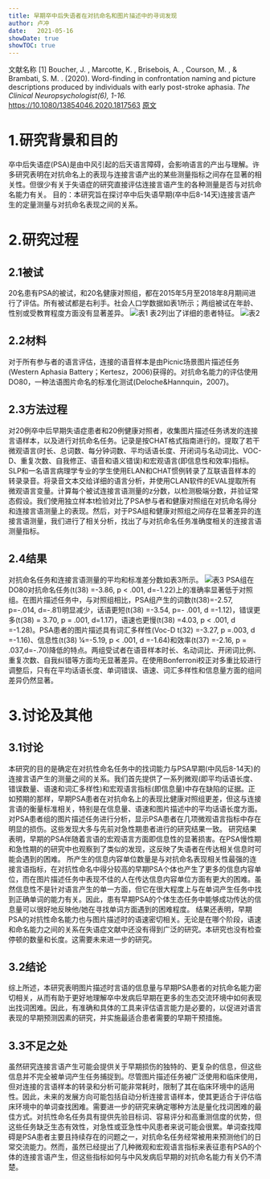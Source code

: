 ```yaml
---
title: 早期卒中后失语者在对抗命名和图片描述中的寻词发现
author: 卢冲
date:   2021-05-16
showDate: true 
showTOC: true  
---
```

文献名称
[1] Boucher, J. ,  Marcotte, K. ,  Brisebois, A. ,  Courson, M. , &  Brambati, S. M. . (2020). Word-finding in confrontation naming and picture descriptions produced by individuals with early post-stroke aphasia. *The Clinical Neuropsychologist(6), 1-16.*  
https://10.1080/13854046.2020.1817563
[原文](../Source_Files/2021-05-16-LC1.pdf)
# 1.研究背景和目的
卒中后失语症(PSA)是由中风引起的后天语言障碍，会影响语言的产出与理解。许多研究表明在对抗命名上的表现与连接言语产出的某些测量指标之间存在显著的相关性。但很少有关于失语症的研究直接评估连接言语产生的各种测量是否与对抗命名能力有关。
目的：本研究旨在探讨卒中后失语早期(卒中后8-14天)连接言语产生的定量测量与对抗命名表现之间的关系。
# 2.研究过程
## 2.1被试
20名患有PSA的被试，和20名健康对照组，都在2015年5月至2018年8月期间进行了评估。所有被试都是右利手。社会人口学数据如表1所示；两组被试在年龄、性别或受教育程度方面没有显著差异。
![表1](../Supporting_Information/2021-05-16-LC1-Table-1.png)
表2列出了详细的患者特征。
![表2](../Supporting_Information/2021-05-16-LC1-table2.png)
## 2.2材料
对于所有参与者的语言评估，连接的语音样本是由Picnic场景图片描述任务(Western Aphasia Battery；Kertesz，2006)获得的。对抗命名能力的评估使用DO80，一种法语图片命名的标准化测试(Deloche&Hannquin，2007)。
## 2.3方法过程
对20例卒中后早期失语症患者和20例健康对照者，收集图片描述任务诱发的连接言语样本，以及进行对抗命名任务。记录是按CHAT格式指南进行的。提取了若干微观语言(时长、总词数、每分钟词数、平均话语长度、开闭词与名动词比、VOC-D、重复次数、自我修正、语音和语义错误)和宏观语言(即信息性和效率)指标。SLP和一名语言病理学专业的学生使用ELAN和CHAT惯例转录了互联语音样本的转录录音。将录音文本交给详细的语言分析，并使用CLAN软件的EVAL提取所有微观语言变量。计算每个被试连接言语测量的z分数，以检测极端分数，并验证常态假设。我们使用独立样本t检验对比了PSA参与者和健康对照组在对抗命名得分和连接言语测量上的表现。然后，对于PSA组和健康对照组之间存在显著差异的连接言语测量，我们进行了相关分析，找出了与对抗命名任务准确度相关的连接言语测量指标。
## 2.4结果 
对抗命名任务和连接言语测量的平均和标准差分数如表3所示。
![表3](../Supporting_Information/2021-05-16-LC1-table3.png)
PSA组在DO80对抗命名任务(t(38) =-3.86, p < .001, d=-1.22)上的准确率显著低于对照组。在图片描述任务中，与对照组相比，PSA组产生的词数(t(38)=-2.57, p=-.014, d=-.81)明显减少，话语更短(t(38) =-3.54, p=- .001, d =-1.12)，错误更多(t(38) = 3.70, p = .001, d=1.17)，语速也更慢(t(38) =4.03, p < .001, d =-1.28)。PSA患者的图片描述具有词汇多样性(Voc-D t(32) =-3.27, p =.003, d =-1.16)、信息性(t(38) ¼=-5.19, p < .001, d =-1.64)和效率(t(37) =-2.16, p = .037,d=-.70)降低的特点。两组受试者在语音样本时长、名动词比、开闭词比例、重复次数、自我纠错等方面均无显著差异。在使用Bonferroni校正对多重比较进行调整后，只有在平均话语长度、单词错误、语速、词汇多样性和信息量方面的组间差异仍然显著。
# 3.讨论及其他
## 3.1讨论
本研究的目的是确定在对抗性命名任务中的找词能力与PSA早期(中风后8-14天)的连接言语产生的测量之间的关系。我们首先提供了一系列微观(即平均话语长度、错误数量、语速和词汇多样性)和宏观语言指标(即信息量)中存在缺陷的证据。正如预期的那样，早期PSA患者在对抗命名上的表现比健康对照组更差，但这与连接言语的衡量标准相关，特别是在信息量、语速和图片描述中的平均话语长度方面。
对PSA患者组的图片描述任务进行分析，显示PSA患者在几项微观语言指标中存在明显的损伤。这些发现大多与先前对急性期患者进行的研究结果一致。
研究结果表明，早期的PSA伴随着言语的宏观语言方面即信息性的显著损害。在PSA慢性期和急性期的的研究中也观察到了类似的发现，这反映了失语者在传达相关信息时可能会遇到的困难。
所产生的信息内容单位数量是与对抗命名表现相关性最强的连接言语指标，在对抗性命名中得分较高的早期PSA个体也产生了更多的信息内容单位，而在图片描述任务中表现不佳的人在传达信息内容单位方面有更大的困难。虽然信息性不是针对语言产生的单一方面，但它在很大程度上与在单词产生任务中找到正确单词的能力有关。因此，患有早期PSA的个体生态任务中能够成功传达的信息量可以很好地反映他/她在寻找单词方面遇到的困难程度。
结果还表明，早期PSA的对抗性命名能力也与图片描述时的语速密切相关。无论是在哪个阶段，语速和命名能力之间的关系在失语症文献中还没有得到广泛的研究。本研究也没有检查停顿的数量和长度。这需要未来进一步的研究。
## 3.2结论
综上所述，本研究表明图片描述时言语的信息量与早期PSA患者的对抗命名能力密切相关，从而有助于更好地理解卒中发病后早期在更多的生态交流环境中如何表现出找词困难。因此，有准确和具体的工具来评估语言能力是必要的，以促进对语言表现的早期预测因素的研究，并实施最适合患者需要的早期干预措施。
## 3.3不足之处
虽然研究连接言语产生可能会提供关于早期损伤的独特的、更复杂的信息，但这些信息并不完全被单词产生任务捕捉到。尽管图片描述任务被广泛使用和临床使用，但对连接的言语样本的转录和分析可能非常耗时，限制了其在临床环境中的适用性。因此，未来的发展方向可能包括自动分析连接言语样本，使其更适合于评估临床环境中的单词查找困难。需要进一步的研究来确定哪种方法是量化找词困难的最佳方式。对抗性命名任务具有提供先验目标词、容易评分和高重测信度的优势，但这些任务缺乏生态有效性，对急性或亚急性中风患者来说可能会很累。单词查找障碍是PSA患者主要且持续存在的问题之一，对抗命名任务经常被用来预测他们的日常交流能力。然而，虽然已经提出了几种微观和宏观语言指标来表征患有PSA的个体的连接言语产生，但这些指标如何与中风发病后早期的对抗命名能力有关仍不清楚。

